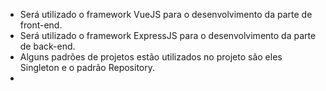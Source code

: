 - Será utilizado o framework VueJS para o desenvolvimento da parte de front-end.
- Será utilizado o framework ExpressJS para o desenvolvimento da parte de back-end.
- Alguns padrões de projetos estão utilizados no projeto são eles Singleton e o padrão Repository.
- 